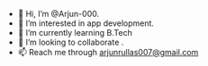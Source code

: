 - 👋 Hi, I’m @Arjun-000.
- 👀 I’m interested in app development.
- 🌱 I’m currently learning B.Tech
- 💞️ I’m looking to collaborate .
- 📫 Reach me through arjunrullas007@gmail.com

<!---
Arjun-000/Arjun-000 is a ✨ special ✨ repository because its `README.md` (this file) appears on your GitHub profile.
You can click the Preview link to take a look at your changes.
--->
